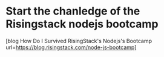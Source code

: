 # Start the chanledge of the Risingstack nodejs bootcamp

[blog How Do I Survived RisingStack's Nodejs's Bootcamp url=https://blog.risingstack.com/node-js-bootcamp]